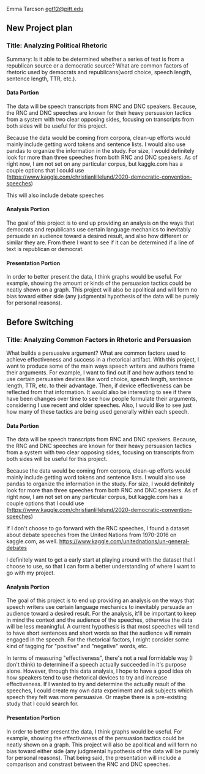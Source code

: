 Emma Tarcson egt12@pitt.edu
## New Project plan
### Title: Analyzing Political Rhetoric
Summary: Is it able to be determined whether a series of text is from a republican source or a democratic source? What are common factors of rhetoric used by democrats and republicans(word choice, speech length, sentence length, TTR, etc.).

#### Data Portion
 The data will be speech transcripts from RNC and DNC speakers. Because, the RNC and DNC speeches are known for their heavy persuasion tactics from a system with two clear opposing sides, focusing on transcripts from both sides will be useful for this project.

 Because the data would be coming from corpora, clean-up efforts would mainly include getting word tokens and sentence lists. I would also use pandas to organize the information in the study. For size, I would definitely look for more than three speeches from both RNC and DNC speakers. As of right now, I am not set on any particular corpus, but kaggle.com has a couple options that I could use (https://www.kaggle.com/christianlillelund/2020-democratic-convention-speeches)

 This will also include debate speeches

#### Analysis Portion
 The goal of this project is to end up providing an analysis on the ways that democrats and republicans use certain language mechanics to inevitably persuade an audience toward a desired result, and also how different or similar they are. From there I want to see if it can be determined if a line of text is republican or democrat.

#### Presentation Portion
 In order to better present the data, I think graphs would be useful. For example, showing the amount or kinds of the persuasion tactics could be neatly shown on a graph. This project will also be apolitical and will form no bias toward either side (any judgmental hypothesis of the data will be purely for personal reasons).


## Before Switching


### Title: Analyzing Common Factors in Rhetoric and Persuasion
What builds a persuasive argument? What are common factors used to achieve effectiveness and success in a rhetorical artifact. With this project, I want to produce some of the main ways speech writers and authors frame their arguments. For example, I want to find out if and how authors tend to use certain persuasive devices like word choice, speech length, sentence length, TTR, etc. to their advantage. Then, if device effectiveness can be reflected from that information. It would also be interesting to see if there have been changes over time to see how people formulate their arguments, considering I use recent and older speeches. Also, I would like to see just how many of these tactics are being used generally within each speech.

 #### Data Portion
  The data will be speech transcripts from RNC and DNC speakers. Because, the RNC and DNC speeches are known for their heavy persuasion tactics from a system with two clear opposing sides, focusing on transcripts from both sides will be useful for this project.

  Because the data would be coming from corpora, clean-up efforts would mainly include getting word tokens and sentence lists. I would also use pandas to organize the information in the study. For size, I would definitely look for more than three speeches from both RNC and DNC speakers. As of right now, I am not set on any particular corpus, but kaggle.com has a couple options that I could use (https://www.kaggle.com/christianlillelund/2020-democratic-convention-speeches)

  If I don't choose to go forward with the RNC speeches, I found a dataset about debate speeches from the United Nations from 1970-2016 on kaggle.com, as well. https://www.kaggle.com/unitednations/un-general-debates

  I definitely want to get a early start at playing around with the dataset that I choose to use, so that I can form a better understanding of where I want to go with my project.

#### Analysis Portion
  The goal of this project is to end up providing an analysis on the ways that speech writers use certain language mechanics to inevitably persuade an audience toward a desired result. For the analysis, it'll be important to keep in mind the context and the audience of the speeches, otherwise the data will be less meaningful. A current hypothesis is that most speeches will tend to have short sentences and short words so that the audience will remain engaged in the speech. For the rhetorical factors, I might consider some kind of tagging for \"positive\" and \"negative\" words, etc.

  In terms of measuring \"effectiveness\", there's not a real formidable way (I don't think) to determine if a speech actually succeeded in it's purpose alone. However, through this data analysis, I hope to have a good idea oh how speakers tend to use rhetorical devices to try and increase effectiveness. If I wanted to try and determine the actually result of the speeches, I could create my own data experiment and ask subjects which speech they felt was more persuasive. Or maybe there is a pre-existing study that I could search for.

#### Presentation Portion
  In order to better present the data, I think graphs would be useful. For example, showing the effectiveness of the persuasion tactics could be neatly shown on a graph. This project will also be apolitical and will form no bias toward either side (any judgmental hypothesis of the data will be purely for personal reasons). That being said, the presentation will include a comparison and constrast between the RNC and DNC speeches.
